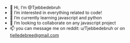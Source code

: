 - 👋 Hi, I’m @Tjebbedebruh
- 👀 I’m interested in everything related to code!
- 🌱 I’m currently learning javascript and python
- 💞️ I’m looking to collaborate on any javascript project
- 📫 you can message me on reddit: u/Tjebbedebruh or on tjelledebree@gmail.com


